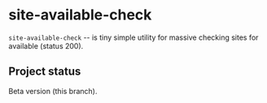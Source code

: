 site-available-check
====================

``site-available-check`` -- is tiny simple utility
for massive checking sites for available (status 200).

Project status
--------------

Beta version (this branch).
